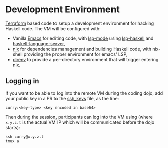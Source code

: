 # Development Environment

[Terraform](https://www.hashicorp.com/products/terraform) based code to setup a development environment for hacking Haskell code. The VM will be configured with:

* Vanilla [Emacs](https://emacs.org) for editing code, with [lsp-mode](https://emacs-lsp.github.io/) using [lsp-haskell](https://emacs-lsp.github.io/lsp-haskell/) and [haskell-language-server](https://github.com/haskell/haskell-language-server),
* [nix](https://nixos.org/) for dependencies management and building Haskell code, with nix-shell providing the proper environment for emacs' LSP,
* [direnv](https://direnv.net/) to provide a per-directory environment that will trigger entering nix.

## Logging in

If you want to be able to log into the remote VM during the coding dojo, add your public key in a PR to the [ssh_keys](./ssh_keys) file, as the line:

```
curry:<key-type> <key encoded in base64>
```

Then during the session, participants can log into the VM using (where `x.y.z.t` is the actual VM IP which will be communicated before the dojo starts):

```
ssh curry@x.y.z.t
tmux a
```
